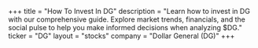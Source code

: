 +++
title = "How To Invest In DG"
description = "Learn how to invest in DG with our comprehensive guide. Explore market trends, financials, and the social pulse to help you make informed decisions when analyzing $DG."
ticker = "DG"
layout = "stocks"
company = "Dollar General (DG)"
+++

